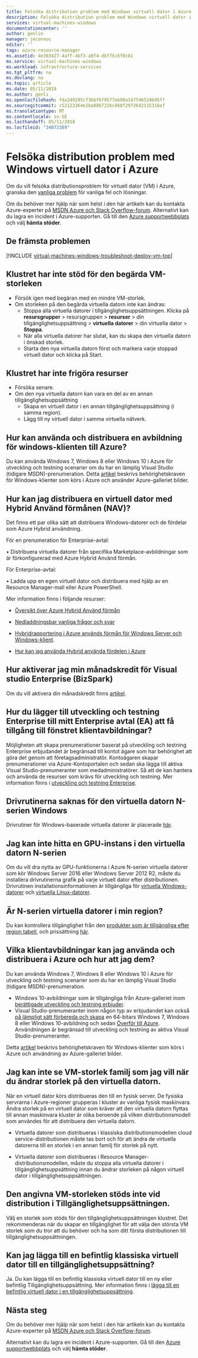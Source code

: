 ```yaml
---
title: Felsöka distribution problem med Windows virtuell dator i Azure | Microsoft Docs
description: Felsöka distribution problem med Windows virtuell dator i Azurethe Resource Manager-distributionsmodellen.
services: virtual-machines-windows
documentationcenter: ''
author: genlin
manager: jeconnoc
editor: ''
tags: azure-resource-manager
ms.assetid: 4e383427-4aff-4bf3-a0f4-dbff5c6f0c81
ms.service: virtual-machines-windows
ms.workload: infrastructure-services
ms.tgt_pltfrm: na
ms.devlang: na
ms.topic: article
ms.date: 05/11/2018
ms.author: genli
ms.openlocfilehash: fda249295cf3bbf6f9577eb90a147f46524b95ff
ms.sourcegitcommit: c52123364e2ba086722bc860f2972642115316ef
ms.translationtype: MT
ms.contentlocale: sv-SE
ms.lasthandoff: 05/11/2018
ms.locfileid: "34072389"
---
```

# <a name="troubleshoot-deploying-windows-virtual-machine-issues-in-azure"></a>Felsöka distribution problem med Windows virtuell dator i Azure

Om du vill felsöka distributionsproblem för virtuell dator (VM) i Azure, granska den [vanliga problem](#top-issues) för vanliga fel och lösningar.

Om du behöver mer hjälp när som helst i den här artikeln kan du kontakta Azure-experter på [MSDN Azure och Stack Overflow-forum](https://azure.microsoft.com/support/forums/). Alternativt kan du lagra en incident i Azure-supporten. Gå till den [Azure supportwebbplats](https://azure.microsoft.com/support/options/) och välj **hämta stöder**.

## <a name="top-issues"></a>De främsta problemen
[!INCLUDE [virtual-machines-windows-troubleshoot-deploy-vm-top](../../../includes/virtual-machines-windows-troubleshoot-deploy-vm-top.md)]

## <a name="the-cluster-cannot-support-the-requested-vm-size"></a>Klustret har inte stöd för den begärda VM-storleken
<properties
supportTopicIds="123456789"
resourceTags="windows"
productPesIds="1234, 5678"
/>
- Försök igen med begäran med en mindre VM-storlek.
- Om storleken på den begärda virtuella datorn inte kan ändras:
    - Stoppa alla virtuella datorer i tillgänglighetsuppsättningen. Klicka på **resursgrupper** > resursgruppen > **resurser** > din tillgänglighetsuppsättning > **virtuella datorer** > din virtuella dator >  **Stoppa**.
    - När alla virtuella datorer har slutat, kan du skapa den virtuella datorn i önskad storlek.
    - Starta den nya virtuella datorn först och markera varje stoppad virtuell dator och klicka på Start.


## <a name="the-cluster-does-not-have-free-resources"></a>Klustret har inte frigöra resurser
<properties
supportTopicIds="123456789"
resourceTags="windows"
productPesIds="1234, 5678"
/>
- Försöka senare.
- Om den nya virtuella datorn kan vara en del av en annan tillgänglighetsuppsättning
    - Skapa en virtuell dator i en annan tillgänglighetsuppsättning (i samma region).
    - Lägg till ny virtuell dator i samma virtuella nätverk.

## <a name="how-can-i-use-and-deploy-a-windows-client-image-into-azure"></a>Hur kan använda och distribuera en avbildning för windows-klienten till Azure?

Du kan använda Windows 7, Windows 8 eller Windows 10 i Azure för utveckling och testning scenarier om du har en lämplig Visual Studio (tidigare MSDN)-prenumeration. Detta [artikel](client-images.md) beskrivs behörighetskraven för Windows-klienter som körs i Azure och använder Azure-galleriet bilder.

## <a name="how-can-i-deploy-a-virtual-machine-using-the-hybrid-use-benefit-hub"></a>Hur kan jag distribuera en virtuell dator med Hybrid Använd förmånen (NAV)?

Det finns ett par olika sätt att distribuera Windows-datorer och de fördelar som Azure Hybrid användning.

För en prenumeration för Enterprise-avtal:

• Distribuera virtuella datorer från specifika Marketplace-avbildningar som är förkonfigurerad med Azure Hybrid Använd förmån.

För Enterprise-avtal:

• Ladda upp en egen virtuell dator och distribuera med hjälp av en Resource Manager-mall eller Azure PowerShell.

Mer information finns i följande resurser:

 - [Översikt över Azure Hybrid Använd förmån ](https://azure.microsoft.com/pricing/hybrid-use-benefit/)

 - [Nedladdningsbar vanliga frågor och svar](http://download.microsoft.com/download/4/2/1/4211AC94-D607-4A45-B472-4B30EDF437DE/Windows_Server_Azure_Hybrid_Use_FAQ_EN_US.pdf)

 - [Hybridrapportering i Azure används förmån för Windows Server och Windows-klient](hybrid-use-benefit-licensing.md).

 - [Hur kan jag använda Hybrid använda fördelen i Azure](https://blogs.msdn.microsoft.com/azureedu/2016/04/13/how-can-i-use-the-hybrid-use-benefit-in-azure)

## <a name="how-do-i-activate-my-monthly-credit-for-visual-studio-enterprise-bizspark"></a>Hur aktiverar jag min månadskredit för Visual studio Enterprise (BizSpark)

Om du vill aktivera din månadskredit finns [artikel](https://azure.microsoft.com/offers/ms-azr-0064p/).

## <a name="how-to-add-enterprise-devtest-to-my-enterprise-agreement-ea-to-get-access-to-window-client-images"></a>Hur du lägger till utveckling och testning Enterprise till mitt Enterprise avtal (EA) att få tillgång till fönstret klientavbildningar?

Möjligheten att skapa prenumerationer baserat på utveckling och testning Enterprise erbjudandet är begränsad till kontot ägare som har behörighet att göra det genom att företagsadministratör. Kontoägaren skapar prenumerationer via Azure-Kontoportalen och sedan ska lägga till aktiva Visual Studio-prenumeranter som medadministratörer. Så att de kan hantera och använda de resurser som krävs för utveckling och testning. Mer information finns i [utveckling och testning Enterprise](https://azure.microsoft.com/offers/ms-azr-0148p/).

## <a name="my-drivers-are-missing-for-my-windows-n-series-vm"></a>Drivrutinerna saknas för den virtuella datorn N-serien Windows

Drivrutiner för Windows-baserade virtuella datorer är placerade [här](n-series-driver-setup.md).

## <a name="i-cant-find-a-gpu-instance-within-my-n-series-vm"></a>Jag kan inte hitta en GPU-instans i den virtuella datorn N-serien

Om du vill dra nytta av GPU-funktionerna i Azure N-serien virtuella datorer som kör Windows Server 2016 eller Windows Server 2012 R2, måste du installera drivrutinerna grafik på varje virtuell dator efter distributionen. Drivrutinen installationsinformationen är tillgängliga för [virtuella Windows-datorer](n-series-driver-setup.md) och [virtuella Linux-datorer](../linux/n-series-driver-setup.md).

## <a name="is-n-series-vms-available-in-my-region"></a>Är N-serien virtuella datorer i min region?

Du kan kontrollera tillgänglighet från den [produkter som är tillgängliga efter region tabell](https://azure.microsoft.com/regions/services), och prissättning [här](https://azure.microsoft.com/pricing/details/virtual-machines/series/#n-series).

## <a name="what-client-images-can-i-use-and-deploy-in-azure-and-how-to-i-get-them"></a>Vilka klientavbildningar kan jag använda och distribuera i Azure och hur att jag dem?

Du kan använda Windows 7, Windows 8 eller Windows 10 i Azure för utveckling och testning scenarier som du har en lämplig Visual Studio (tidigare MSDN)-prenumeration. 

- Windows 10-avbildningar som är tillgängliga från Azure-galleriet inom [berättigade utveckling och testning erbjuder](client-images.md#eligible-offers). 
- Visual Studio-prenumeranter inom någon typ av erbjudandet kan också [på lämpligt sätt förbereda och skapa](prepare-for-upload-vhd-image.md) en 64-bitars Windows 7, Windows 8 eller Windows 10-avbildning och sedan [Överför till Azure](upload-generalized-managed.md). Användningen är begränsad till utveckling och testning av aktiva Visual Studio-prenumeranter.

Detta [artikel](client-images.md) beskrivs behörighetskraven för Windows-klienter som körs i Azure och användning av Azure-galleriet bilder.

## <a name="i-am-not-able-to-see-vm-size-family-that-i-want-when-resizing-my-vm"></a>Jag kan inte se VM-storlek familj som jag vill när du ändrar storlek på den virtuella datorn.

När en virtuell dator körs distribueras den till en fysisk server. De fysiska servrarna i Azure-regioner grupperas i kluster av vanliga fysisk maskinvara. Ändra storlek på en virtuell dator som kräver att den virtuella datorn flyttas till annan maskinvara kluster är olika beroende på vilken distributionsmodell som användes för att distribuera den virtuella datorn.

- Virtuella datorer som distribueras i klassiska distributionsmodellen cloud service-distributionen måste tas bort och för att ändra de virtuella datorerna till en storlek i en annan familj för storlek på nytt.

- Virtuella datorer som distribueras i Resource Manager-distributionsmodellen, måste du stoppa alla virtuella datorer i tillgänglighetsuppsättning innan du ändrar storleken på någon virtuell dator i tillgänglighetsuppsättningen.

## <a name="the-listed-vm-size-is-not-supported-while-deploying-in-availability-set"></a>Den angivna VM-storleken stöds inte vid distribution i Tillgänglighetsuppsättningen.

Välj en storlek som stöds för den tillgänglighetsuppsättningen klustret. Det rekommenderas när du skapar en tillgänglighet för att välja den största VM storlek som du tror att du behöver och ha som ditt första distributionen till tillgänglighetsuppsättningen.

## <a name="can-i-add-an-existing-classic-vm-to-an-availability-set"></a>Kan jag lägga till en befintlig klassiska virtuell dator till en tillgänglighetsuppsättning?

Ja. Du kan lägga till en befintlig klassiska virtuell dator till en ny eller befintlig Tillgänglighetsuppsättning. Mer information finns i [lägga till en befintlig virtuell dator i en tillgänglighetsuppsättning](classic/configure-availability-classic.md#addmachine).


## <a name="next-steps"></a>Nästa steg
Om du behöver mer hjälp när som helst i den här artikeln kan du kontakta Azure-experter på [MSDN Azure och Stack Overflow-forum](https://azure.microsoft.com/support/forums/).

Alternativt kan du lagra en incident i Azure-supporten. Gå till den [Azure supportwebbplats](https://azure.microsoft.com/support/options/) och välj **hämta stöder**.
